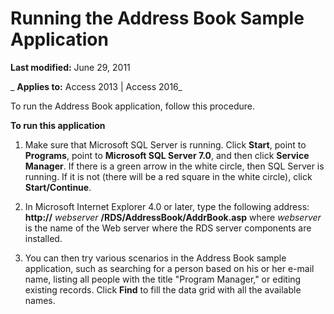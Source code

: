 
# Running the Address Book Sample Application

 **Last modified:** June 29, 2011

 _ **Applies to:** Access 2013 | Access 2016_

To run the Address Book application, follow this procedure.

 **To run this application**

1. Make sure that Microsoft SQL Server is running. Click  **Start**, point to **Programs**, point to **Microsoft SQL Server 7.0**, and then click **Service Manager**. If there is a green arrow in the white circle, then SQL Server is running. If it is not (there will be a red square in the white circle), click **Start/Continue**.
    
2. In Microsoft Internet Explorer 4.0 or later, type the following address: **http://** _webserver_ **/RDS/AddressBook/AddrBook.asp** where _webserver_ is the name of the Web server where the RDS server components are installed.
    
3. You can then try various scenarios in the Address Book sample application, such as searching for a person based on his or her e-mail name, listing all people with the title "Program Manager," or editing existing records. Click  **Find** to fill the data grid with all the available names.
    
